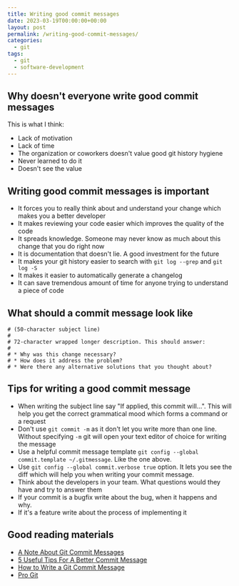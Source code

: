 ```yaml
---
title: Writing good commit messages
date: 2023-03-19T00:00:00+00:00
layout: post
permalink: /writing-good-commit-messages/
categories:
  - git
tags:
  - git
  - software-development
---
```


## Why doesn't everyone write good commit messages

This is what I think:

- Lack of motivation
- Lack of time
- The organization or coworkers doesn't value good git history hygiene
- Never learned to do it
- Doesn't see the value

## Writing good commit messages is important

- It forces you to really think about and understand your change which makes you a better developer
- It makes reviewing your code easier which improves the quality of the code
- It spreads knowledge. Someone may never know as much about this change that you do right now
- It is documentation that doesn't lie. A good investment for the future
- It makes your git history easier to search with `git log --grep` and `git log -S`
- It makes it easier to automatically generate a changelog
- It can save tremendous amount of time for anyone trying to understand a piece of code

## What should a commit message look like

```
# (50-character subject line)
#
# 72-character wrapped longer description. This should answer:
#
# * Why was this change necessary?
# * How does it address the problem?
# * Were there any alternative solutions that you thought about?
```

## Tips for writing a good commit message

- When writing the subject line say "If applied, this commit will...". This will help you get the correct grammatical mood which forms a command or a request
- Don't use `git commit -m` as it don't let you write more than one line. Without specifying `-m` git will open your text editor of choice for writing the message
- Use a helpful commit message template `git config --global commit.template ~/.gitmessage`. Like the one above.
- Use `git config --global commit.verbose true` option. It lets you see the diff which will help you when writing your commit message.
- Think about the developers in your team. What questions would they have and try to answer them
- If your commit is a bugfix write about the bug, when it happens and why.
- If it's a feature write about the process of implementing it

## Good reading materials

- [A Note About Git Commit Messages](https://tbaggery.com/2008/04/19/a-note-about-git-commit-messages.html)
- [5 Useful Tips For A Better Commit Message](https://thoughtbot.com/blog/5-useful-tips-for-a-better-commit-message)
- [How to Write a Git Commit Message](https://cbea.ms/git-commit/)
- [Pro Git](https://git-scm.com/book/en/v2)
